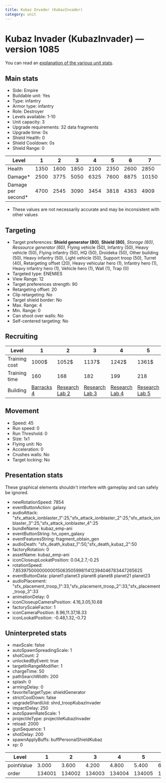 ```yaml
---
title: Kubaz Invader (KubazInvader)
category: unit
---
```


# Kubaz Invader (KubazInvader) — version 1085

You can read an [explanation  of the various unit stats](unitexplained.md).

## Main stats

  * Side: Empire
  * Buildable unit: Yes
  * Type: infantry
  * Armor type: infantry
  * Role: Destroyer
  * Levels available: 1-10
  * Unit capacity: 3
  * Upgrade requirements: 32 data fragments
  * Upgrade time: 0s
  * Shield Health: 0
  * Shield Cooldown: 0s
  * Shield Range: 0

|Level             |1   |2   |3   |4   |5   |6   |7    |8    |9    |10   |
|------------------|----|----|----|----|----|----|-----|-----|-----|-----|
|Health            |1350|1600|1850|2100|2350|2600|2850 |3100 |3350 |3600 |
|Damage*           |2500|3775|5050|6325|7600|8875|10150|11425|12700|13975|
|Damage per second*|4700|2545|3090|3454|3818|4363|4909 |5272 |5636 |6545 |

* These values are not necessarily accurate and may be inconsistent with other values

## Targeting

  * Target preferences: **Shield generator (80)**, **Shield (80)**, _Storage (60)_, _Ressource generator (60)_, Flying vehicle (50), Infantry (50), Heavy vehicle (50), Flying infantry (50), HQ (50), Droideka (50), Other building (50), Heavy infantry (50), Light vehicle (50), Support troop (50), Turret (40), Retargeting offset (20), Heavy vehicular hero (1), Infantry hero (1), Heavy infantry hero (1), Vehicle hero (1), Wall (1), Trap (0)
  * Targeted type: ENEMIES
  * View Range: 12
  * Target preferences strength: 90
  * Retargeting offset: 20
  * Clip retargeting: No
  * Target shield border: No
  * Max. Range: 4
  * Min. Range: 0
  * Can shoot over walls: No
  * Self-centered targeting: No

## Recruiting

|Level        |1                                |2                                      |3                                      |4                                      |5                                      |6                                      |7                                      |8                                      |9                                      |10                                      |
|-------------|---------------------------------|---------------------------------------|---------------------------------------|---------------------------------------|---------------------------------------|---------------------------------------|---------------------------------------|---------------------------------------|---------------------------------------|----------------------------------------|
|Training cost|1000$                            |1052$                                  |1137$                                  |1242$                                  |1361$                                  |1494$                                  |1638$                                  |1791$                                  |1954$                                  |2125$                                   |
|Training time|160                              |168                                    |182                                    |199                                    |218                                    |239                                    |262                                    |287                                    |313                                    |340                                     |
|Building     |[Barracks 4](empireBarracks.html)|[Research Lab 2](empireOffenseLab.html)|[Research Lab 3](empireOffenseLab.html)|[Research Lab 4](empireOffenseLab.html)|[Research Lab 5](empireOffenseLab.html)|[Research Lab 6](empireOffenseLab.html)|[Research Lab 7](empireOffenseLab.html)|[Research Lab 8](empireOffenseLab.html)|[Research Lab 9](empireOffenseLab.html)|[Research Lab 10](empireOffenseLab.html)|

## Movement

  * Speed: 45
  * Run speed: 0
  * Run Threshold: 0
  * Size: 1x1
  * Flying unit: No
  * Acceleration: 0
  * Crushes walls: No
  * Target locking: No

## Presentation stats

These graphical elements shouldn't interfere with gameplay and can safely be ignored.

  * newRotationSpeed: 7854
  * eventButtonAction: galaxy
  * audioAttack: "sfx_attack_ionblaster_1":25,"sfx_attack_ionblaster_2":25,"sfx_attack_ionblaster_3":25,"sfx_attack_ionblaster_4":25
  * bundleName: kubaz_emp-ani
  * eventButtonString: hn_open_galaxy
  * eventFeaturesString: fragment_obtain_gen
  * audioDeath: "sfx_death_kubaz_1":50,"sfx_death_kubaz_2":50
  * factoryRotation: 0
  * assetName: kubaz_emp-ani
  * iconCloseupLookatPosition: 0.04,2.7,-0.25
  * rotationSpeed: 7.8539750000000001506350599811412394046783447265625
  * eventButtonData: planet1 planet3 planet6 planet8 planet21 planet23
  * audioPlacement: "sfx_placement_troop_1":33,"sfx_placement_troop_2":33,"sfx_placement_troop_3":33
  * animationDelay: 0
  * iconCloseupCameraPosition: 4.16,3.05,10.68
  * factoryScaleFactor: 1
  * iconCameraPosition: 8.96,11.37,18.33
  * iconLookatPosition: -0.48,1.32,-0.72

## Uninterpreted stats

  * maxScale: false
  * autoSpawnSpreadingScale: 1
  * shotCount: 2
  * unlockedByEvent: true
  * targetInRangeModifier: 1
  * chargeTime: 50
  * pathSearchWidth: 200
  * splash: 0
  * armingDelay: 0
  * favoriteTargetType: shieldGenerator
  * strictCoolDown: false
  * upgradeShardUid: shrd_troopKubazInvader
  * impactDelay: 250
  * autoSpawnRateScale: 1
  * projectileType: projectileKubazInvader
  * reload: 2000
  * gunSequence: 1
  * shotDelay: 200
  * spawnApplyBuffs: buffPersonalShieldKubaz
  * xp: 0

|Level     |1     |2     |3     |4     |5     |6     |7     |8     |9     |10    |
|----------|------|------|------|------|------|------|------|------|------|------|
|pointValue|3.000 |3.600 |4.200 |4.800 |5.400 |6.000 |6.600 |7.200 |7.800 |9.000 |
|order     |134001|134002|134003|134004|134005|134006|134007|134008|134009|134010|

